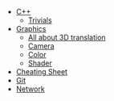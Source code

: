  
<!-- docs/_sidebar.md -->

* [C++](/cppnotes/ "C++")
   * [Trivials](/cppnotes/trivials/ "Trivials")
* [Graphics]()
   * [All about 3D translation](/graphics/translation/ "All about 3d translation")
   * [Camera](/graphics/camera/ "Camera")
   * [Color](/graphics/color/ "Color")
   * [Shader](/graphics/shader/noise.md "Shader")
* [Cheating Sheet](/cheatingsheet/ "CheatingSheet")
* [Git](/git/ "Git")
* [Network](/network/ "Network")
